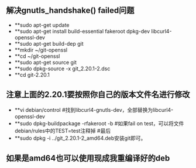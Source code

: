 ## 解决gnutls_handshake() failed问题
- **sudo apt-get update
- **sudo apt-get install build-essential fakeroot dpkg-dev libcurl4-openssl-dev
- **sudo apt-get build-dep git
- **mkdir ~/git-openssl
- **cd ~/git-openssl
- **sudo apt-get source git
- **sudo dpkg-source -x git_2.20.1-2.dsc
- **cd git-2.20.1
## 注意上面的2.20.1要按照你自己的版本文件名进行修改
- **vi debian/control
#找到libcurl4-gnutls-dev，全部替换为libcurl4-openssl-dev
- **sudo dpkg-buildpackage -rfakeroot -b
#如果fail on test，可以将文件debian/rules中的TEST=test注释掉
#最后
- **sudo dpkg -i ../git_2.20.1-2_amd64.deb安装git即可。
## 如果是amd64也可以使用现成我重编译好的deb

 
